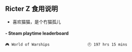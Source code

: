 ## Ricter Z 食用说明
- 喜欢猫猫，是个冇猫孤儿

<!-- steam-box start -->
#### - Steam playtime leaderboard
```text
🎮 World of Warships                 🕘 197 hrs 15 mins
```
<!-- Powered by https://github.com/YouEclipse/steam-box . -->
<!-- steam-box end -->
